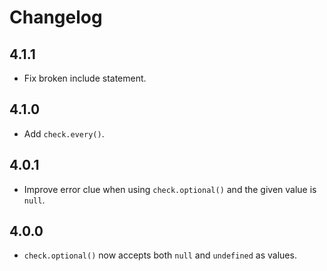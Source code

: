 # Changelog

## 4.1.1

- Fix broken include statement.

## 4.1.0

- Add `check.every()`.

## 4.0.1

- Improve error clue when using `check.optional()` and the given value is `null`.

## 4.0.0

- `check.optional()` now accepts both `null` and `undefined` as values.
